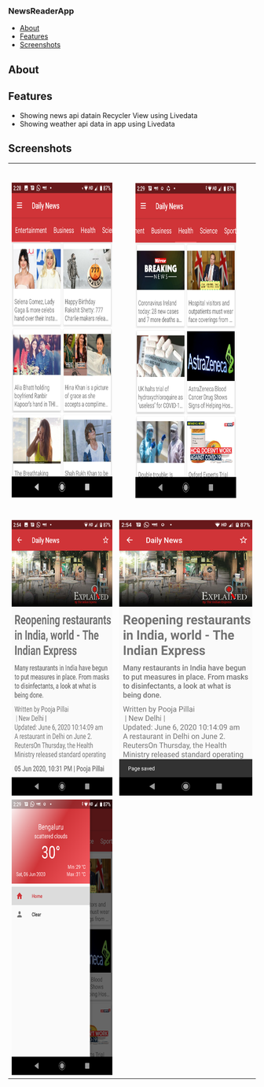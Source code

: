 ### NewsReaderApp

* [About](#about)
* [Features](#features)
* [Screenshots](#screenshots)

## About

## Features

* Showing news api datain Recycler View using Livedata
* Showing weather api data in app using Livedata

## Screenshots

<table style="width:100%; table-layout:fixed;">
  <tr style="width:100%;">
    <td padding:40px><img height = "640" width ="360" src="https://raw.githubusercontent.com/SapnaPanjabi/NewsReaderApp/master/screenshots/image1.png"></td>
    <td style=padding:40px><img height = "640" width ="360" src="https://raw.githubusercontent.com/SapnaPanjabi/NewsReaderApp/master/screenshots/image2.png"></td>
  </tr>
  <tr style="width:100%;">
    <td style="width:50% padding=40px";><img height = "560" width ="315" src="https://raw.githubusercontent.com/SapnaPanjabi/NewsReaderApp/master/screenshots/image3.png"></td>
    <td style="width:50% padding=40px";><img height = "560" width ="315" src="https://raw.githubusercontent.com/SapnaPanjabi/NewsReaderApp/master/screenshots/image4.png"></td>
  </tr>
  <tr style="width:100%;">
    <td style="width:50% padding=40px";><img height = "560" width ="315" src="https://raw.githubusercontent.com/SapnaPanjabi/NewsReaderApp/master/screenshots/image5.png"></td>
   
  </tr>
 </table>
